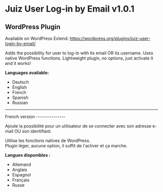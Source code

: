 Juiz User Log-in by Email v1.0.1
========================
WordPress Plugin
---------------
Available on WordPress Extend:
https://wordpress.org/plugins/juiz-user-login-by-email/


Adds the possibility for user to log-in with its email OR its username.
Uses native WordPress functions.
Lightweight plugin, no options, just activate it and it works!

**Languages available:**

* Deutsch
* English
* French
* Spanish
* Russian


<hr>
French version
---------------

<div lang="fr_FR"><p>Ajoute la possibilité pour un utilisateur de se connecter avec son adresse e-mail OU son identifiant.</p>
<p>Utilise les fonctions natives de WordPress.<br>
Plugin léger, aucune option, il suffit de l'activer et ça marche.</p>

<p><strong>Langues disponibles :</strong></p>

<ul>
<li>Allemand</li>
<li>Anglais</li>
<li>Espagnol</li>
<li>Français</li>
<li>Russe</li>
</ul>
</div>